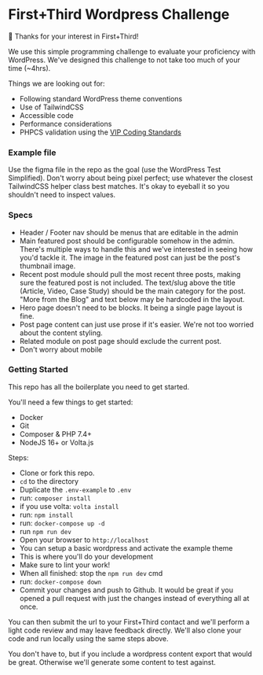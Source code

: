 # First+Third Wordpress Challenge

👋 Thanks for your interest in First+Third!

We use this simple programming challenge to evaluate your proficiency with WordPress. We've designed this challenge to not take too much of your time (~4hrs).

Things we are looking out for:

-   Following standard WordPress theme conventions
-   Use of TailwindCSS
-   Accessible code
-   Performance considerations
-   PHPCS validation using the [VIP Coding Standards](https://github.com/Automattic/VIP-Coding-Standards)

### Example file

Use the figma file in the repo as the goal (use the WordPress Test Simplified). Don't worry about being pixel perfect; use whatever the closest TailwindCSS helper class best matches. It's okay to eyeball it so you shouldn't need to inspect values.

### Specs

-   Header / Footer nav should be menus that are editable in the admin
-   Main featured post should be configurable somehow in the admin. There's multiple ways to handle this and we've interested in seeing how you'd tackle it. The image in the featured post can just be the post's thumbnail image.
-   Recent post module should pull the most recent three posts, making sure the featured post is not included. The text/slug above the title (Article, Video, Case Study) should be the main category for the post. "More from the Blog" and text below may be hardcoded in the layout.
-   Hero page doesn't need to be blocks. It being a single page layout is fine.
-   Post page content can just use prose if it's easier. We're not too worried about the content styling.
-   Related module on post page should exclude the current post.
-   Don't worry about mobile

### Getting Started

This repo has all the boilerplate you need to get started.

You'll need a few things to get started:

-   Docker
-   Git
-   Composer & PHP 7.4+
-   NodeJS 16+ or Volta.js

Steps:

-   Clone or fork this repo.
-   `cd` to the directory
-   Duplicate the `.env-example` to `.env`
-   run: `composer install`
-   if you use volta: `volta install`
-   run: `npm install`
-   run: `docker-compose up -d`
-   run `npm run dev`
-   Open your browser to `http://localhost`
-   You can setup a basic wordpress and activate the example theme
-   This is where you'll do your development
-   Make sure to lint your work!
-   When all finished: stop the `npm run dev` cmd
-   run: `docker-compose down`
-   Commit your changes and push to Github. It would be great if you opened a pull request with just the changes instead of everything all at once.

You can then submit the url to your First+Third contact and we'll perform a light code review and may leave feedback directly. We'll also clone your code and run locally using the same steps above.

You don't have to, but if you include a wordpress content export that would be great. Otherwise we'll generate some content to test against.
